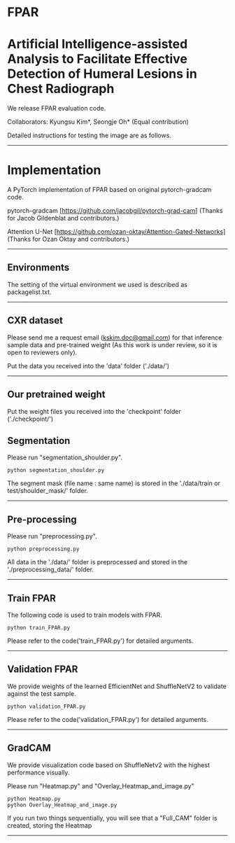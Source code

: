 # FPAR

# Artificial Intelligence-assisted Analysis to Facilitate Effective Detection of Humeral Lesions in Chest Radiograph

We release FPAR evaluation code.

Collaborators: Kyungsu Kim*, Seongje Oh* (Equal contribution)

Detailed instructions for testing the image are as follows.

------

# Implementation

A PyTorch implementation of FPAR based on original pytorch-gradcam code.

pytorch-gradcam [https://github.com/jacobgil/pytorch-grad-cam] (Thanks for Jacob Gildenblat and contributors.)

Attention U-Net [https://github.com/ozan-oktay/Attention-Gated-Networks] (Thanks for Ozan Oktay and contributors.)

------
## Environments

The setting of the virtual environment we used is described as packagelist.txt.

------
## CXR dataset

Please send me a request email (kskim.doc@gmail.com) for that inference sample data and pre-trained weight (As this work is under review, so it is open to reviewers only).

Put the data you received into the 'data' folder ('./data/')

------
## Our pretrained weight


Put the weight files you received into the 'checkpoint' folder ('./checkpoint/')

## Segmentation

Please run "segmentation_shoulder.py".

```
python segmentation_shoulder.py 
```

The segment mask (file name : same name) is stored in the './data/train or test/shoulder_mask/' folder.

------

## Pre-processing

Please run "preprocessing.py".

```
python preprocessing.py 
```

All data in the './data/' folder is preprocessed and stored in the './preprocessing_data/' folder.

------


## Train FPAR


The following code is used to train models with FPAR.

```
python train_FPAR.py 
```

Please refer to the code('train_FPAR.py') for detailed arguments.

------


## Validation FPAR


We provide weights of the learned EfficientNet and ShuffleNetV2 to validate against the test sample.


```
python validation_FPAR.py 
```

Please refer to the code('validation_FPAR.py') for detailed arguments.

------

## GradCAM

We provide visualization code based on ShuffleNetv2 with the highest performance visually.

Please run "Heatmap.py" and "Overlay_Heatmap_and_image.py"

```
python Heatmap.py
python Overlay_Heatmap_and_image.py
```

If you run two things sequentially, you will see that a "Full_CAM" folder is created, storing the Heatmap

------
